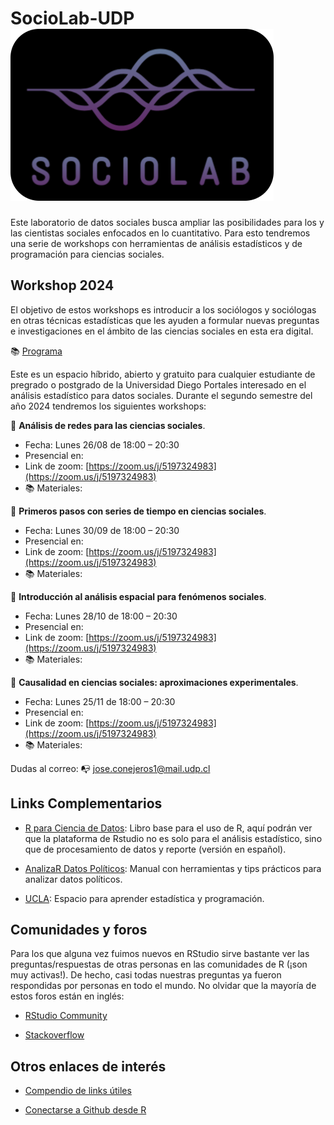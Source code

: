 # SocioLab-UDP ![<img src="Images/logo_sociolab.png" width="10" fig-align="right"/>](Images/logo_sociolab.png)

Este laboratorio de datos sociales busca ampliar las posibilidades para los y las cientistas sociales enfocados en lo cuantitativo. Para esto tendremos una serie de workshops con herramientas de análisis estadísticos y de programación para ciencias sociales. 

## Workshop 2024

El objetivo de estos workshops es introducir a los sociólogos y sociólogas en otras técnicas estadísticas que les ayuden a formular nuevas preguntas e investigaciones en el ámbito de las ciencias sociales en esta era digital.

:books: [Programa]() 

Este es un espacio híbrido, abierto y gratuito para cualquier estudiante de pregrado o postgrado de la Universidad Diego Portales interesado en el análisis estadístico para datos sociales. Durante el segundo semestre del año 2024 tendremos los siguientes workshops: 

:pushpin: **Análisis de redes para las ciencias sociales**.

- Fecha: Lunes 26/08 de 18:00 – 20:30
- Presencial en: 
- Link de zoom: [https://zoom.us/j/5197324983](https://zoom.us/j/5197324983)
- :books: Materiales: 

:pushpin: **Primeros pasos con series de tiempo en ciencias sociales**. 

- Fecha: Lunes 30/09 de 18:00 – 20:30
- Presencial en: 
- Link de zoom: [https://zoom.us/j/5197324983](https://zoom.us/j/5197324983)
- :books: Materiales: 

:pushpin: **Introducción al análisis espacial para fenómenos sociales**.

- Fecha: Lunes 28/10 de 18:00 – 20:30
- Presencial en: 
- Link de zoom: [https://zoom.us/j/5197324983](https://zoom.us/j/5197324983)
- :books: Materiales: 

:pushpin: **Causalidad en ciencias sociales: aproximaciones experimentales**.

- Fecha: Lunes 25/11 de 18:00 – 20:30
- Presencial en: 
- Link de zoom: [https://zoom.us/j/5197324983](https://zoom.us/j/5197324983)
- :books: Materiales: 

Dudas al correo: :mailbox_with_no_mail: [jose.conejeros1@mail.udp.cl](jose.conejeros1@mail.udp.cl)


## Links Complementarios

- [R para Ciencia de Datos](https://r4ds.hadley.nz/): Libro base para el uso de R, aquí podrán ver que la plataforma de Rstudio no es solo para el análisis estadístico, sino que de procesamiento de datos y reporte (versión en español).

- [AnalizaR Datos Políticos](https://arcruz0.github.io/libroadp/index.html): Manual con herramientas y tips prácticos para analizar datos políticos.

- [UCLA](https://stats.oarc.ucla.edu/r/): Espacio para aprender estadística y programación.


## Comunidades y foros

Para los que alguna vez fuimos nuevos en RStudio sirve bastante ver las preguntas/respuestas de otras personas en las comunidades de R (¡son muy activas!). De hecho, casi todas nuestras preguntas ya fueron respondidas por personas en todo el mundo. No olvidar que la mayoría de estos foros están en inglés:

+ [RStudio Community](https://community.rstudio.com/)

+ [Stackoverflow](https://stackoverflow.com/questions/tagged/r)

## Otros enlaces de interés

+ [Compendio de links útiles](https://www.lecy.info/r-for-public-policy)

+ [Conectarse a Github desde R](https://happygitwithr.com/rstudio-git-github.html#clone-the-new-github-repository-to-your-computer-via-rstudio)